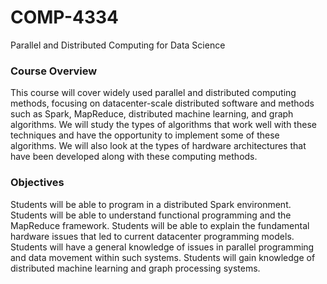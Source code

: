 # COMP-4334
Parallel and Distributed Computing for Data Science

### Course Overview
This course will cover widely used parallel and distributed computing methods, focusing on
datacenter-scale distributed software and methods such as Spark, MapReduce, distributed
machine learning, and graph algorithms. We will study the types of algorithms that work well
with these techniques and have the opportunity to implement some of these algorithms. We will
also look at the types of hardware architectures that have been developed along with these
computing methods.

### Objectives
Students will be able to program in a distributed Spark environment. Students will be able to
understand functional programming and the MapReduce framework. Students will be able to
explain the fundamental hardware issues that led to current datacenter programming models.
Students will have a general knowledge of issues in parallel programming and data movement
within such systems. Students will gain knowledge of distributed machine learning and graph
processing systems.
